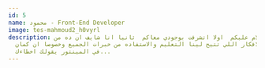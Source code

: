 ```yaml
---
id: 5
name: محمود - Front-End Developer
image: tes-mahmoud2_h0vyrl
description: السلام عليكم  اولا اتشرفت بوجودي معاكم  ثانيا انا شايف ان ده من
  افضل الافكار اللي تتيح لينا التعليم والاستفاده من خبرات الجميع وخصوصا ان كمان
  في المينتور يقولك اخطاءك...
---
```

